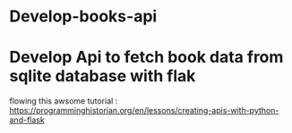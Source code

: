 # Develop-books-api

# Develop Api to fetch book data from sqlite database with flak 

flowing this awsome tutorial : https://programminghistorian.org/en/lessons/creating-apis-with-python-and-flask
